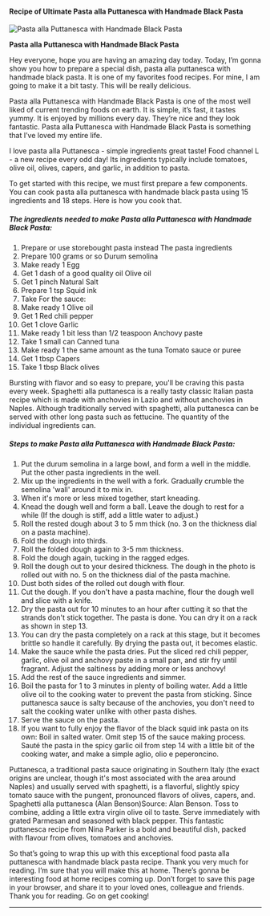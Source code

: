             

#### Recipe of Ultimate Pasta alla Puttanesca with Handmade Black Pasta

![Pasta alla Puttanesca with Handmade Black Pasta](https://img-global.cpcdn.com/recipes/5105793729822720/751x532cq70/pasta-alla-puttanesca-with-handmade-black-pasta-recipe-main-photo.jpg)

**Pasta alla Puttanesca with Handmade Black Pasta**

Hey everyone, hope you are having an amazing day today. Today, I’m gonna show you how to prepare a special dish, pasta alla puttanesca with handmade black pasta. It is one of my favorites food recipes. For mine, I am going to make it a bit tasty. This will be really delicious.

Pasta alla Puttanesca with Handmade Black Pasta is one of the most well liked of current trending foods on earth. It is simple, it’s fast, it tastes yummy. It is enjoyed by millions every day. They’re nice and they look fantastic. Pasta alla Puttanesca with Handmade Black Pasta is something that I’ve loved my entire life.

I love pasta alla Puttanesca - simple ingredients great taste! Food channel L - a new recipe every odd day! Its ingredients typically include tomatoes, olive oil, olives, capers, and garlic, in addition to pasta.

To get started with this recipe, we must first prepare a few components. You can cook pasta alla puttanesca with handmade black pasta using 15 ingredients and 18 steps. Here is how you cook that.

##### The ingredients needed to make Pasta alla Puttanesca with Handmade Black Pasta:

1.  Prepare or use storebought pasta instead The pasta ingredients
2.  Prepare 100 grams or so Durum semolina
3.  Make ready 1 Egg
4.  Get 1 dash of a good quality oil Olive oil
5.  Get 1 pinch Natural Salt
6.  Prepare 1 tsp Squid ink
7.  Take For the sauce:
8.  Make ready 1 Olive oil
9.  Get 1 Red chili pepper
10.  Get 1 clove Garlic
11.  Make ready 1 bit less than 1/2 teaspoon Anchovy paste
12.  Take 1 small can Canned tuna
13.  Make ready 1 the same amount as the tuna Tomato sauce or puree
14.  Get 1 tbsp Capers
15.  Take 1 tbsp Black olives

Bursting with flavor and so easy to prepare, you'll be craving this pasta every week. Spaghetti alla puttanesca is a really tasty classic Italian pasta recipe which is made with anchovies in Lazio and without anchovies in Naples. Although traditionally served with spaghetti, alla puttanesca can be served with other long pasta such as fettucine. The quantity of the individual ingredients can.

##### Steps to make Pasta alla Puttanesca with Handmade Black Pasta:

1.  Put the durum semolina in a large bowl, and form a well in the middle. Put the other pasta ingredients in the well.
2.  Mix up the ingredients in the well with a fork. Gradually crumble the semolina 'wall' around it to mix in.
3.  When it's more or less mixed together, start kneading.
4.  Knead the dough well and form a ball. Leave the dough to rest for a while (If the dough is stiff, add a little water to adjust.)
5.  Roll the rested dough about 3 to 5 mm thick (no. 3 on the thickness dial on a pasta machine).
6.  Fold the dough into thirds.
7.  Roll the folded dough again to 3-5 mm thickness.
8.  Fold the dough again, tucking in the ragged edges.
9.  Roll the dough out to your desired thickness. The dough in the photo is rolled out with no. 5 on the thickness dial of the pasta machine.
10.  Dust both sides of the rolled out dough with flour.
11.  Cut the dough. If you don't have a pasta machine, flour the dough well and slice with a knife.
12.  Dry the pasta out for 10 minutes to an hour after cutting it so that the strands don't stick together. The pasta is done. You can dry it on a rack as shown in step 13.
13.  You can dry the pasta completely on a rack at this stage, but it becomes brittle so handle it carefully. By drying the pasta out, it becomes elastic.
14.  Make the sauce while the pasta dries. Put the sliced red chili pepper, garlic, olive oil and anchovy paste in a small pan, and stir fry until fragrant. Adjust the saltiness by adding more or less anchovy!
15.  Add the rest of the sauce ingredients and simmer.
16.  Boil the pasta for 1 to 3 minutes in plenty of boiling water. Add a little olive oil to the cooking water to prevent the pasta from sticking. Since puttanesca sauce is salty because of the anchovies, you don't need to salt the cooking water unlike with other pasta dishes.
17.  Serve the sauce on the pasta.
18.  If you want to fully enjoy the flavor of the black squid ink pasta on its own: Boil in salted water. Omit step 15 of the sauce making process. Sauté the pasta in the spicy garlic oil from step 14 with a little bit of the cooking water, and make a simple aglio, olio e peperoncino.

Puttanesca, a traditional pasta sauce originating in Southern Italy (the exact origins are unclear, though it's most associated with the area around Naples) and usually served with spaghetti, is a flavorful, slightly spicy tomato sauce with the pungent, pronounced flavors of olives, capers, and. Spaghetti alla puttanesca (Alan Benson)Source: Alan Benson. Toss to combine, adding a little extra virgin olive oil to taste. Serve immediately with grated Parmesan and seasoned with black pepper. This fantastic puttanesca recipe from Nina Parker is a bold and beautiful dish, packed with flavour from olives, tomatoes and anchovies.

So that’s going to wrap this up with this exceptional food pasta alla puttanesca with handmade black pasta recipe. Thank you very much for reading. I’m sure that you will make this at home. There’s gonna be interesting food at home recipes coming up. Don’t forget to save this page in your browser, and share it to your loved ones, colleague and friends. Thank you for reading. Go on get cooking!

* * *